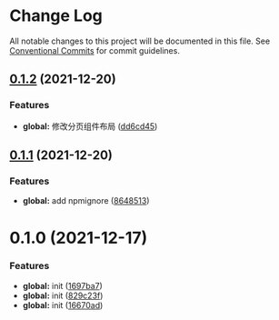 # Change Log

All notable changes to this project will be documented in this file.
See [Conventional Commits](https://conventionalcommits.org) for commit guidelines.

## [0.1.2](https://github.com/zhouzuchuan/dseven-vue/compare/@dseven/vuetify@0.1.1...@dseven/vuetify@0.1.2) (2021-12-20)


### Features

* **global:** 修改分页组件布局 ([dd6cd45](https://github.com/zhouzuchuan/dseven-vue/commit/dd6cd454f2f70b92f66f430c7512f68ab1616ea9))





## [0.1.1](https://github.com/zhouzuchuan/dseven-vue/compare/@dseven/vuetify@0.1.0...@dseven/vuetify@0.1.1) (2021-12-20)


### Features

* **global:** add npmignore ([8648513](https://github.com/zhouzuchuan/dseven-vue/commit/86485135a9faa326e65a93c6bcad0c6689fa02d5))





# 0.1.0 (2021-12-17)


### Features

* **global:** init ([1697ba7](https://github.com/zhouzuchuan/dseven-vue/commit/1697ba73a9e5bee2ea330274a518ba4cb108c974))
* **global:** init ([829c23f](https://github.com/zhouzuchuan/dseven-vue/commit/829c23f02231f98db91452f2b11950d9724b8b2d))
* **global:** init ([16670ad](https://github.com/zhouzuchuan/dseven-vue/commit/16670ad01be4e56cce7b4bfc4b5576292575e4bd))
